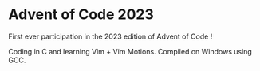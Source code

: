 # Advent of Code 2023

First ever participation in the 2023 edition of Advent of Code !

Coding in C and learning Vim + Vim Motions.
Compiled on Windows using GCC.
